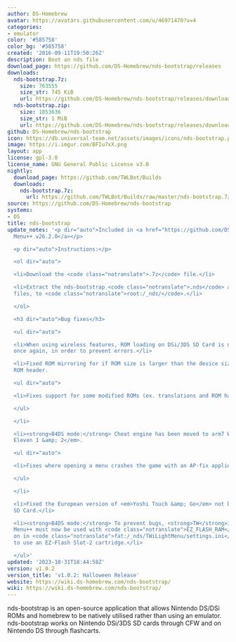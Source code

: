 ```yaml
---
author: DS-Homebrew
avatar: https://avatars.githubusercontent.com/u/46971470?v=4
categories:
- emulator
color: '#585758'
color_bg: '#585758'
created: '2016-09-11T19:50:26Z'
description: Boot an nds file
download_page: https://github.com/DS-Homebrew/nds-bootstrap/releases
downloads:
  nds-bootstrap.7z:
    size: 763555
    size_str: 745 KiB
    url: https://github.com/DS-Homebrew/nds-bootstrap/releases/download/v1.0.2/nds-bootstrap.7z
  nds-bootstrap.zip:
    size: 1853636
    size_str: 1 MiB
    url: https://github.com/DS-Homebrew/nds-bootstrap/releases/download/v1.0.2/nds-bootstrap.zip
github: DS-Homebrew/nds-bootstrap
icon: https://db.universal-team.net/assets/images/icons/nds-bootstrap.png
image: https://i.imgur.com/BFIu7xX.png
layout: app
license: gpl-3.0
license_name: GNU General Public License v3.0
nightly:
  download_page: https://github.com/TWLBot/Builds
  downloads:
    nds-bootstrap.7z:
      url: https://github.com/TWLBot/Builds/raw/master/nds-bootstrap.7z
source: https://github.com/DS-Homebrew/nds-bootstrap
systems:
- DS
title: nds-bootstrap
update_notes: '<p dir="auto">Included in <a href="https://github.com/DS-Homebrew/TWiLightMenu/releases/tag/v26.2.0"><strong>TW</strong>i<strong>L</strong>ight
  Menu++ v26.2.0</a></p>

  <p dir="auto">Instructions:</p>

  <ol dir="auto">

  <li>Download the <code class="notranslate">.7z</code> file.</li>

  <li>Extract the nds-bootstrap <code class="notranslate">.nds</code> and <code class="notranslate">.ver</code>
  files, to <code class="notranslate">root:/_nds/</code>.</li>

  </ol>

  <h3 dir="auto">Bug fixes</h3>

  <ul dir="auto">

  <li>When using wireless features, ROM loading on DSi/3DS SD Card is now slowed down
  once again, in order to prevent errors.</li>

  <li>Fixed ROM mirroring for if ROM size is larger than the device size set in the
  ROM header.

  <ul dir="auto">

  <li>Fixes support for some modified ROMs (ex. translations and ROM hacks).</li>

  </ul>

  </li>

  <li><strong>B4DS mode:</strong> Cheat engine has been moved to arm7 WRAM for <em>Inazuma
  Eleven 1 &amp; 2</em>.

  <ul dir="auto">

  <li>Fixes where opening a menu crashes the game with an AP-fix applied.</li>

  </ul>

  </li>

  <li>Fixed the European version of <em>Yoshi Touch &amp; Go</em> not booting on DSi/3DS
  SD Card.</li>

  <li><strong>B4DS mode:</strong> To prevent bugs, <strong>TW</strong>i<strong>L</strong>ight
  Menu++ must now be used with <code class="notranslate">EZ_FLASH_RAM</code> turned
  on in <code class="notranslate">fat:/_nds/TWiLightMenu/settings.ini</code>, in order
  to use an EZ-Flash Slot-2 cartridge.</li>

  </ul>'
updated: '2023-10-31T18:44:58Z'
version: v1.0.2
version_title: 'v1.0.2: Halloween Release'
website: https://wiki.ds-homebrew.com/nds-bootstrap/
wiki: https://wiki.ds-homebrew.com/nds-bootstrap/
---
```

nds-bootstrap is an open-source application that allows Nintendo DS/DSi ROMs and homebrew to be natively utilised rather than using an emulator. nds-bootstrap works on Nintendo DSi/3DS SD cards through CFW and on Nintendo DS through flashcarts.